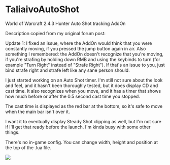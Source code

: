# TaliaivoAutoShot
World of Warcraft 2.4.3 Hunter Auto Shot tracking AddOn

Description copied from my original forum post:

Update 1: I fixed an issue, where the AddOn would think that you were constantly moving, if you pressed the jump button again in air. Also something I remembered: the AddOn doesn't recognize that you're moving, if you're strafing by holding down RMB and using the keybinds to turn (for example "Turn Right" instead of "Strafe Right"). If that's an issue to you, just bind strafe right and strafe left like any sane person should.

I just started working on an Auto Shot timer. I'm still not sure about the look and feel, and it hasn't been thoroughly tested, but it does display CD and cast time. It also recognizes when you move, and it has a timer that shows how much before or after the 0.5 second cast time you stopped.

The cast time is displayed as the red bar at the bottom, so it's safe to move when the main bar isn't over it.

I want it to eventually display Steady Shot clipping as well, but I'm not sure if I'll get that ready before the launch. I'm kinda busy with some other things.

There's no in-game config. You can change width, height and position at the top of the .lua file.

<img src="http://i.imgur.com/Q75pZY6.jpg">
